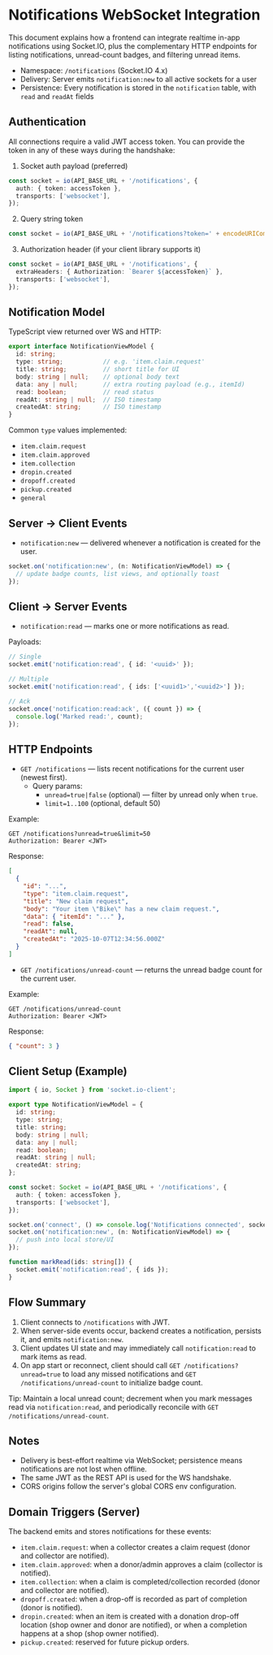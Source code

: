 # Notifications WebSocket Integration

This document explains how a frontend can integrate realtime in-app notifications using Socket.IO, plus the complementary HTTP endpoints for listing notifications, unread-count badges, and filtering unread items.

- Namespace: `/notifications` (Socket.IO 4.x)
- Delivery: Server emits `notification:new` to all active sockets for a user
- Persistence: Every notification is stored in the `notification` table, with `read` and `readAt` fields

## Authentication

All connections require a valid JWT access token. You can provide the token in any of these ways during the handshake:

1) Socket auth payload (preferred)

```ts
const socket = io(API_BASE_URL + '/notifications', {
  auth: { token: accessToken },
  transports: ['websocket'],
});
```

2) Query string token

```ts
const socket = io(API_BASE_URL + '/notifications?token=' + encodeURIComponent(accessToken), { transports: ['websocket'] });
```

3) Authorization header (if your client library supports it)

```ts
const socket = io(API_BASE_URL + '/notifications', {
  extraHeaders: { Authorization: `Bearer ${accessToken}` },
  transports: ['websocket'],
});
```

## Notification Model

TypeScript view returned over WS and HTTP:

```ts
export interface NotificationViewModel {
  id: string;
  type: string;           // e.g. 'item.claim.request'
  title: string;          // short title for UI
  body: string | null;    // optional body text
  data: any | null;       // extra routing payload (e.g., itemId)
  read: boolean;          // read status
  readAt: string | null;  // ISO timestamp
  createdAt: string;      // ISO timestamp
}
```

Common `type` values implemented:
- `item.claim.request`
- `item.claim.approved`
- `item.collection`
- `dropin.created`
- `dropoff.created`
- `pickup.created`
- `general`

## Server -> Client Events

- `notification:new` — delivered whenever a notification is created for the user.

```ts
socket.on('notification:new', (n: NotificationViewModel) => {
  // update badge counts, list views, and optionally toast
});
```

## Client -> Server Events

- `notification:read` — marks one or more notifications as read.

Payloads:

```ts
// Single
socket.emit('notification:read', { id: '<uuid>' });

// Multiple
socket.emit('notification:read', { ids: ['<uuid1>','<uuid2>'] });

// Ack
socket.once('notification:read:ack', ({ count }) => {
  console.log('Marked read:', count);
});
```

## HTTP Endpoints

- `GET /notifications` — lists recent notifications for the current user (newest first).
  - Query params:
    - `unread=true|false` (optional) — filter by unread only when `true`.
    - `limit=1..100` (optional, default 50)

Example:

```http
GET /notifications?unread=true&limit=50
Authorization: Bearer <JWT>
```

Response:

```json
[
  {
    "id": "...",
    "type": "item.claim.request",
    "title": "New claim request",
    "body": "Your item \"Bike\" has a new claim request.",
    "data": { "itemId": "..." },
    "read": false,
    "readAt": null,
    "createdAt": "2025-10-07T12:34:56.000Z"
  }
]
```

- `GET /notifications/unread-count` — returns the unread badge count for the current user.

Example:

```http
GET /notifications/unread-count
Authorization: Bearer <JWT>
```

Response:

```json
{ "count": 3 }
```

## Client Setup (Example)

```ts
import { io, Socket } from 'socket.io-client';

export type NotificationViewModel = {
  id: string;
  type: string;
  title: string;
  body: string | null;
  data: any | null;
  read: boolean;
  readAt: string | null;
  createdAt: string;
};

const socket: Socket = io(API_BASE_URL + '/notifications', {
  auth: { token: accessToken },
  transports: ['websocket'],
});

socket.on('connect', () => console.log('Notifications connected', socket.id));
socket.on('notification:new', (n: NotificationViewModel) => {
  // push into local store/UI
});

function markRead(ids: string[]) {
  socket.emit('notification:read', { ids });
}
```

## Flow Summary

1. Client connects to `/notifications` with JWT.
2. When server-side events occur, backend creates a notification, persists it, and emits `notification:new`.
3. Client updates UI state and may immediately call `notification:read` to mark items as read.
4. On app start or reconnect, client should call `GET /notifications?unread=true` to load any missed notifications and `GET /notifications/unread-count` to initialize badge count.

Tip: Maintain a local unread count; decrement when you mark messages read via `notification:read`, and periodically reconcile with `GET /notifications/unread-count`.

## Notes

- Delivery is best-effort realtime via WebSocket; persistence means notifications are not lost when offline.
- The same JWT as the REST API is used for the WS handshake.
- CORS origins follow the server's global CORS env configuration.

## Domain Triggers (Server)

The backend emits and stores notifications for these events:
- `item.claim.request`: when a collector creates a claim request (donor and collector are notified).
- `item.claim.approved`: when a donor/admin approves a claim (collector is notified).
- `item.collection`: when a claim is completed/collection recorded (donor and collector are notified).
- `dropoff.created`: when a drop-off is recorded as part of completion (donor is notified).
- `dropin.created`: when an item is created with a donation drop-off location (shop owner and donor are notified), or when a completion happens at a shop (shop owner notified).
- `pickup.created`: reserved for future pickup orders.
